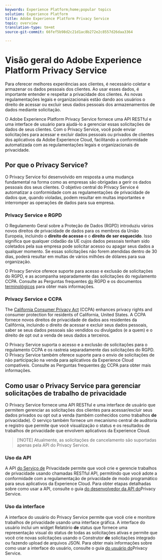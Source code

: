 ```yaml
---
keywords: Experience Platform;home;popular topics
solution: Experience Platform
title: Adobe Experience Platform Privacy Service
topic: overview
translation-type: tm+mt
source-git-commit: 66fef5b98d2c21d1ac8b272e2c8557d26daa3364

---
```



# Visão geral do Adobe Experience Platform Privacy Service

Para oferecer melhores experiências aos clientes, é necessário coletar e armazenar os dados pessoais dos clientes. Ao usar esses dados, é importante entender e respeitar a privacidade dos clientes. As novas regulamentações legais e organizacionais estão dando aos usuários o direito de acessar ou excluir seus dados pessoais dos armazenamentos de dados mediante solicitação.

O Adobe Experience Platform Privacy Service fornece uma API RESTful e uma interface de usuário para ajudá-lo a gerenciar essas solicitações de dados de seus clientes. Com o Privacy Service, você pode enviar solicitações para acessar e excluir dados pessoais ou privados de clientes dos aplicativos da Adobe Experience Cloud, facilitando a conformidade automatizada com as regulamentações legais e organizacionais de privacidade.

## Por que o Privacy Service?

O Privacy Service foi desenvolvido em resposta a uma mudança fundamental na forma como as empresas são obrigadas a gerir os dados pessoais dos seus clientes. O objetivo central do Privacy Service é automatizar a conformidade com as regulamentações de privacidade de dados que, quando violadas, podem resultar em multas importantes e interromper as operações de dados para sua empresa.

### Privacy Service e RGPD

O Regulamento [](https://eugdpr.org/) Geral sobre a Proteção de Dados (RGPD) introduziu vários novos direitos de privacidade de dados para os membros da União Europeia, incluindo o **direito de acesso** e o **direito de ser esquecido**. Isso significa que qualquer cidadão da UE cujos dados pessoais tenham sido coletados pela sua empresa pode solicitar acesso ou apagar seus dados a qualquer momento. Se essas solicitações não forem atendidas dentro de 30 dias, poderá resultar em multas de vários milhões de dólares para sua organização.

O Privacy Service oferece suporte para acesso e exclusão de solicitações do RGPD, e as acompanha separadamente das solicitações do regulamento CCPA. Consulte as Perguntas frequentes [do](gdpr/faq.md) RGPD e os documentos [terminológicos](gdpr/terminology.md) para obter mais informações.

### Privacy Service e CCPA

The [California Consumer Privacy Act](https://www.caprivacy.org/about) (CCPA) enhances privacy rights and consumer protection for residents of California, United States. A CCPA fornece novos direitos de privacidade de dados aos residentes da Califórnia, incluindo o direito de acessar e excluir seus dados pessoais, saber se seus dados pessoais são vendidos ou divulgados (e a quem) e o direito de opt out a venda de seus dados a terceiros.

O Privacy Service suporta o acesso e a exclusão de solicitações para o regulamento CCPA e os rastreia separadamente das solicitações do RGPD. O Privacy Service também oferece suporte para o envio de solicitações de não participação na venda para aplicativos da Experience Cloud compatíveis. Consulte as Perguntas frequentes [do](ccpa/faq.md) CCPA para obter mais informações.

## Como usar o Privacy Service para gerenciar solicitações de trabalho de privacidade

O Privacy Service fornece uma API RESTful e uma interface de usuário que permitem gerenciar as solicitações dos clientes para acessar/excluir seus dados privados ou opt out a venda (também conhecidos como trabalhos **de** privacidade). O serviço também fornece um mecanismo central de auditoria e registro que permite que você visualização o status e os resultados de trabalhos de privacidade que envolvem aplicativos da Experience Cloud.

>[!NOTE] Atualmente, as solicitações de cancelamento são suportadas apenas pela API do Privacy Service.

### Uso da API

A API [do Serviço de](https://www.adobe.io/apis/experienceplatform/home/api-reference.html#!acpdr/swagger-specs/privacy-service.yaml) Privacidade permite que você crie e gerencie trabalhos de privacidade usando chamadas RESTful API, permitindo que você adote a conformidade com a regulamentação de privacidade de modo programático para seus aplicativos da Experience Cloud. Para obter etapas detalhadas sobre como usar a API, consulte o guia [do desenvolvedor da API do](api/getting-started.md)Privacy Service.

### Uso da interface

A interface do usuário do Privacy Service permite que você crie e monitore trabalhos de privacidade usando uma interface gráfica. A interface do usuário inclui um widget Relatório **de** status que fornece uma representação visual do status de todas as solicitações ativas e permite que você crie novas solicitações usando o Construtor **de** solicitações integrado ou fazendo upload de arquivos JSON. Para obter mais informações sobre como usar a interface do usuário, consulte o guia [do usuário do](ui/overview.md)Privacy Service.